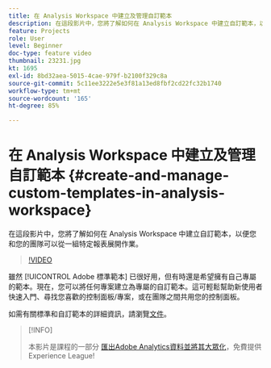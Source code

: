 ```yaml
---
title: 在 Analysis Workspace 中建立及管理自訂範本
description: 在這段影片中，您將了解如何在 Analysis Workspace 中建立自訂範本，以便您和您的團隊可以從一組特定報表展開作業。
feature: Projects
role: User
level: Beginner
doc-type: feature video
thumbnail: 23231.jpg
kt: 1695
exl-id: 8bd32aea-5015-4cae-979f-b2100f329c8a
source-git-commit: 5c11ee3222e5e3f81a13ed8fbf2cd22fc32b1740
workflow-type: tm+mt
source-wordcount: '165'
ht-degree: 85%

---
```


# 在 Analysis Workspace 中建立及管理自訂範本 {#create-and-manage-custom-templates-in-analysis-workspace}

在這段影片中，您將了解如何在 Analysis Workspace 中建立自訂範本，以便您和您的團隊可以從一組特定報表展開作業。

>[!VIDEO](https://video.tv.adobe.com/v/23231/?quality=12)

雖然 [!UICONTROL Adobe 標準範本] 已很好用，但有時還是希望擁有自己專屬的範本。現在，您可以將任何專案建立為專屬的自訂範本。這可輕鬆幫助新使用者快速入門、尋找您喜歡的控制面板/專案，或在團隊之間共用您的控制面板。

如需有關標準和自訂範本的詳細資訊，請瀏覽[文件](https://experienceleague.adobe.com/docs/analytics/analyze/analysis-workspace/build-workspace-project/starter-projects.html?lang=zh-Hant)。

>[!INFO]
>
> 本影片是課程的一部分 [匯出Adobe Analytics資料並將其大眾化](https://experienceleague.adobe.com/?recommended=Analytics-A-1-2022.1.democratizing)，免費提供Experience League!